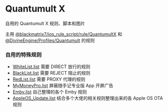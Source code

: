# Quantumult X
自用的 Quantumult X 规则、脚本和图片

主用 [@blackmatrix7/ios_rule_script/rule/QuantumultX](https://github.com/blackmatrix7/ios_rule_script/tree/master/rule/QuantumultX) 和 [@DivineEngine/Profiles/Quantumult](https://github.com/DivineEngine/Profiles/tree/master/Quantumult/Filter) 的规则

### 自用的特殊规则
- [WhiteList.list](https://github.com/BlueGrave/QuantumultX/blob/master/Filter/WhiteList.list) 需要 DIRECT 放行的规则
- [BlackList.list](https://github.com/BlueGrave/QuantumultX/blob/master/Filter/BlackList.list) 需要 REJECT 阻止的规则
- [RedList.list](https://github.com/BlueGrave/QuantumultX/blob/master/Filter/RedList.list) 需要 PROXY 代理的规则
- [MyMoneyPro.list](https://github.com/BlueGrave/QuantumultX/blob/master/Filter/MyMoneyPro.list) 屏蔽随手记专业版 App 开屏广告
- [Emby.list](https://github.com/BlueGrave/QuantumultX/blob/master/Filter/Emby.list) 自己整理的各个 Emby 规则
- [AppleOS_Update.list](https://github.com/BlueGrave/QuantumultX/blob/master/Filter/AppleOS_Update.list) 结合多个大佬的相关规则整理出来的各 Apple OS OTA 规则